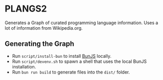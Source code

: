 # PLANGS2

Generates a Graph of curated programming language information.
Uses a lot of information from Wikipedia.org.

## Generating the Graph

* Run `script/install-bun` to install [BunJS](https://bun.sh) locally.
* Run `script/devenv.sh` to spawn a shell that uses the local BunJS installation.
* Run `bun run build` to generate files into the `dist/` folder.